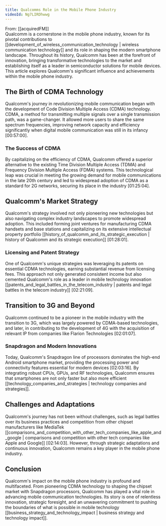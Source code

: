```yaml
---
title: Qualcomms Role in the Mobile Phone Industry
videoId: Ng7LIRDhwwg
---
```


From: [[acquiredFM]] <br/> 
Qualcomm is a cornerstone in the mobile phone industry, known for its pivotal contributions to [[development_of_wireless_communication_technology | wireless communication technology]] and its role in shaping the modern smartphone landscape. Throughout its history, Qualcomm has been at the forefront of innovation, bringing transformative technologies to the market and establishing itself as a leader in semiconductor solutions for mobile devices. This article explores Qualcomm's significant influence and achievements within the mobile phone industry.

## The Birth of CDMA Technology

Qualcomm's journey in revolutionizing mobile communication began with the development of Code Division Multiple Access (CDMA) technology. CDMA, a method for transmitting multiple signals over a single transmission path, was a game-changer. It allowed more users to share the same spectrum frequencies, improving network capacity and efficiency significantly when digital mobile communication was still in its infancy <a class="yt-timestamp" data-t="00:57:00">[00:57:00]</a>.

### The Success of CDMA

By capitalizing on the efficiency of CDMA, Qualcomm offered a superior alternative to the existing Time Division Multiple Access (TDMA) and Frequency Division Multiple Access (FDMA) systems. This technological leap was crucial in meeting the growing demand for mobile communications in the late 20th century and led to widespread adoption of CDMA as a standard for 2G networks, securing its place in the industry <a class="yt-timestamp" data-t="01:25:04">[01:25:04]</a>.

## Qualcomm's Market Strategy

Qualcomm's strategy involved not only pioneering new technologies but also navigating complex industry landscapes to promote widespread adoption. This included forming joint ventures for manufacturing CDMA handsets and base stations and capitalizing on its extensive intellectual property portfolio [[history_of_qualcomm_and_its_strategic_execution | history of Qualcomm and its strategic execution]] <a class="yt-timestamp" data-t="01:28:01">[01:28:01]</a>.

### Licensing and Patent Strategy

One of Qualcomm's unique strategies was leveraging its patents on essential CDMA technologies, earning substantial revenue from licensing fees. This approach not only generated consistent income but also cemented Qualcomm's role as a leader in mobile technology innovation [[patents_and_legal_battles_in_the_telecom_industry | patents and legal battles in the telecom industry]] <a class="yt-timestamp" data-t="02:21:09">[02:21:09]</a>.

## Transition to 3G and Beyond

Qualcomm continued to be a pioneer in the mobile industry with the transition to 3G, which was largely powered by CDMA-based technologies, and later, in contributing to the development of 4G with the acquisition of relevant IP from companies like Flarion Technologies <a class="yt-timestamp" data-t="02:01:07">[02:01:07]</a>.

### Snapdragon and Modern Innovations

Today, Qualcomm's Snapdragon line of processors dominates the high-end Android smartphone market, providing the processing power and connectivity features essential for modern devices <a class="yt-timestamp" data-t="02:03:16">[02:03:16]</a>. By integrating robust CPUs, GPUs, and RF technologies, Qualcomm ensures that smartphones are not only faster but also more efficient [[technology_companies_and_strategies | technology companies and strategies]].

## Challenges and Adaptations

Qualcomm's journey has not been without challenges, such as legal battles over its business practices and competition from other chipset manufacturers like MediaTek [[comparisons_and_competition_with_other_tech_companies_like_apple_and_google | comparisons and competition with other tech companies like Apple and Google]] <a class="yt-timestamp" data-t="02:14:03">[02:14:03]</a>. However, through strategic adaptations and continuous innovation, Qualcomm remains a key player in the mobile phone industry.

## Conclusion

Qualcomm's impact on the mobile phone industry is profound and multifaceted. From pioneering CDMA technology to shaping the chipset market with Snapdragon processors, Qualcomm has played a vital role in advancing mobile communication technologies. Its story is one of relentless innovation, strategic foresight, and an unwavering commitment to pushing the boundaries of what is possible in mobile technology [[business_strategy_and_technology_impact | business strategy and technology impact]].